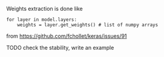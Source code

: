 Weights extraction is done like
```
for layer in model.layers:
    weights = layer.get_weights() # list of numpy arrays

```
from https://github.com/fchollet/keras/issues/91

TODO check the stability, write an example
